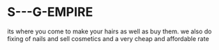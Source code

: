 # S---G-EMPIRE
its where you come to make your hairs as well as buy them. we also do  fixing of nails and sell cosmetics and a very cheap and affordable rate
